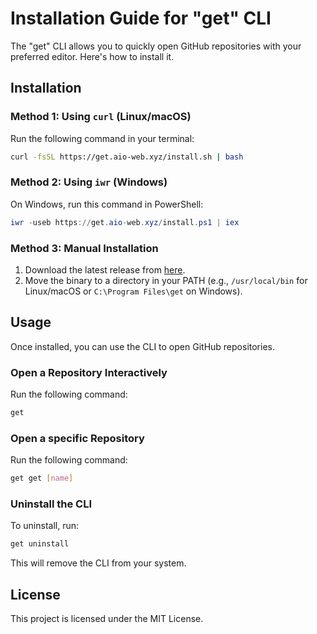 # Installation Guide for "get" CLI

The "get" CLI allows you to quickly open GitHub repositories with your preferred editor. Here's how to install it.

## Installation

### Method 1: Using `curl` (Linux/macOS)

Run the following command in your terminal:

```bash
curl -fsSL https://get.aio-web.xyz/install.sh | bash
```

### Method 2: Using `iwr` (Windows)

On Windows, run this command in PowerShell:

```powershell
iwr -useb https://get.aio-web.xyz/install.ps1 | iex
```

### Method 3: Manual Installation

1. Download the latest release from [here](https://github.com/AIO-Develope/get/releases).
2. Move the binary to a directory in your PATH (e.g., `/usr/local/bin` for Linux/macOS or `C:\Program Files\get` on Windows).

## Usage

Once installed, you can use the CLI to open GitHub repositories.

### Open a Repository Interactively

Run the following command:

```bash
get
```

### Open a specific Repository

Run the following command:

```bash
get get [name]
```

### Uninstall the CLI

To uninstall, run:

```bash
get uninstall
```

This will remove the CLI from your system.

## License

This project is licensed under the MIT License.